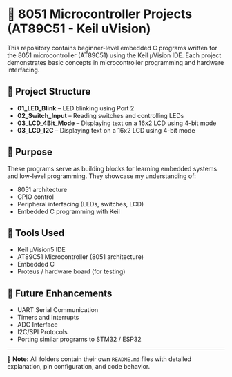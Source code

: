 <h1>🔧 8051 Microcontroller Projects (AT89C51 - Keil uVision)</h1>

<p>This repository contains beginner-level embedded C programs written for the 8051 microcontroller (AT89C51) using the Keil µVision IDE. Each project demonstrates basic concepts in microcontroller programming and hardware interfacing.</p>

<h2>📁 Project Structure</h2>

<ul>
  <li><strong>01_LED_Blink</strong> – LED blinking using Port 2</li>
  <li><strong>02_Switch_Input</strong> – Reading switches and controlling LEDs</li>
  <li><strong>03_LCD_4Bit_Mode</strong> – Displaying text on a 16x2 LCD using 4-bit mode</li>
  <li><strong>03_LCD_I2C</strong> – Displaying text on a 16x2 LCD using 4-bit mode</li>
</ul>

<h2>🎯 Purpose</h2>

<p>These programs serve as building blocks for learning embedded systems and low-level programming. They showcase my understanding of:</p>
<ul>
  <li>8051 architecture</li>
  <li>GPIO control</li>
  <li>Peripheral interfacing (LEDs, switches, LCD)</li>
  <li>Embedded C programming with Keil</li>
</ul>

<h2>🧰 Tools Used</h2>
<ul>
  <li>Keil µVision5 IDE</li>
  <li>AT89C51 Microcontroller (8051 architecture)</li>
  <li>Embedded C</li>
  <li>Proteus / hardware board (for testing)</li>
</ul>

<h2>🚀 Future Enhancements</h2>
<ul>
  <li>UART Serial Communication</li>
  <li>Timers and Interrupts</li>
  <li>ADC Interface</li>
  <li>I2C/SPI Protocols</li>
  <li>Porting similar programs to STM32 / ESP32</li>
</ul>

<hr />
<p><strong>📌 Note:</strong> All folders contain their own <code>README.md</code> files with detailed explanation, pin configuration, and code behavior.</p>
